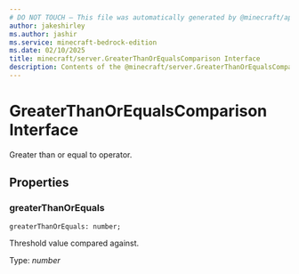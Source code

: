 ```yaml
---
# DO NOT TOUCH — This file was automatically generated by @minecraft/api-docs-generator, to report problems file an issue at https://github.com/Mojang/minecraft-scripting-libraries
author: jakeshirley
ms.author: jashir
ms.service: minecraft-bedrock-edition
ms.date: 02/10/2025
title: minecraft/server.GreaterThanOrEqualsComparison Interface
description: Contents of the @minecraft/server.GreaterThanOrEqualsComparison class.
---
```

# GreaterThanOrEqualsComparison Interface

Greater than or equal to operator.

## Properties

### **greaterThanOrEquals**
`greaterThanOrEquals: number;`

Threshold value compared against.

Type: *number*
